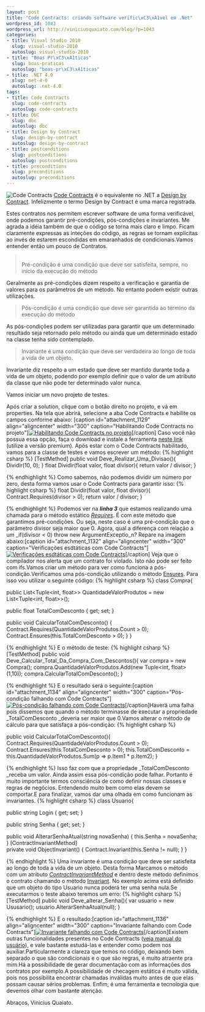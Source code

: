 ```yaml
--- 
layout: post
title: "Code Contracts: criando software verific\xC3\xA1vel em .Net"
wordpress_id: 1043
wordpress_url: http://viniciusquaiato.com/blog/?p=1043
categories: 
- title: Visual Studio 2010
  slug: visual-studio-2010
  autoslug: visual-studio-2010
- title: "Boas Pr\xC3\xA1ticas"
  slug: boas-praticas
  autoslug: "boas-pr\xC3\xA1ticas"
- title: .NET 4.0
  slug: net-4-0
  autoslug: .net-4.0
tags: 
- title: Code Contracts
  slug: code-contracts
  autoslug: code-contracts
- title: DbC
  slug: dbc
  autoslug: dbc
- title: Design by Contract
  slug: design-by-contract
  autoslug: design-by-contract
- title: postconditions
  slug: postconditions
  autoslug: postconditions
- title: preconditions
  slug: preconditions
  autoslug: preconditions
---
```

![Code Contracts](http://viniciusquaiato.com/blog/wp-content/uploads/2010/06/dd491992.codecontracts_projecten-us-150x150.png "Code Contracts")
[Code Contracts](http://msdn.microsoft.com/en-us/devlabs/dd491992.aspx) é o equivalente no .NET a [Design by Contract](http://en.wikipedia.org/wiki/Design_by_contract). Infelizmente o termo Design by Contract é uma marca registrada.

Estes contratos nos permitem escrever software de uma forma verificável, onde podemos garantir pré-condições, pós-condições e invariantes.
Me agrada a idéia também de que o código se torna mais claro e limpo. Ficam claramente expressas as inteções do código, as regras se tornam explícitas ao invés de estarem escondidas em emaranhados de condicionais.Vamos entender então um pouco de Contratos.<br /><blockquote>  
Pré-condição é uma condição que deve ser satisfeita, sempre, no início da execução do método
</blockquote>
Geralmente as pré-condições dizem respeito a verificação e garantia de valores para os parâmetros de um método. No entanto podem existir outras utilizações.
<blockquote>  
Pós-condição é uma condição que deve ser garantida ao término da execução do método
</blockquote>
As pós-condições podem ser utilizadas para garantir que um determinado resultado seja retornado pelo método ou ainda que um determinado estado na classe tenha sido contemplado.
<blockquote>  
Invariante é uma condição que deve ser verdadeira ao longo de toda a vida de um objeto.
</blockquote>
Invariante diz respeito a um estado que deve ser mantido durante toda a vida de um objeto, podendo por exemplo definir que o valor de um atributo da classe que não pode ter determinado valor nunca.

Vamos iniciar um novo projeto de testes. 

Após criar a solution, clique com o botão direito no projeto, e vá em properties. Na tela que abrirá, selecione a aba Code Contracts e habilite os campos conforme abaixo:
[caption id="attachment_1129" align="aligncenter" width="300" caption="Habilitando Code Contracts no projeto"][![Habilitando Code Contracts no projeto](http://viniciusquaiato.com/blog/wp-content/uploads/2010/06/Habilitando-300x237.jpg "Habilitando Code Contracts no projeto")](http://viniciusquaiato.com/blog/wp-content/uploads/2010/06/Habilitando.jpg)[/caption]
Caso você não possua essa opção, faça o download e instale a ferramenta [neste link](http://msdn.microsoft.com/en-us/devlabs/dd491992.aspx) (utilize a versão premium).
Após estar com o Code Contracts habilitado, vamos para a classe de testes e vamos escrever um método:
{% highlight csharp %}
[TestMethod]
public void Deve_Realizar_Uma_Divisao(){    Dividir(10, 0);
    }
float Dividir(float valor, float divisor){
return valor / divisor;
    }

{% endhighlight %}
Como sabemos, não podemos dividir um número por zero, desta forma vamos usar o Code Contracts para garantir isso:
{% highlight csharp %}
float Dividir(float valor, float divisor){    Contract.Requires(divisor > 0);
return valor / divisor;
    }

{% endhighlight %}
Podemos ver na **_linha 3_** que estamos realizando uma chamada para o método estático _[Requires](http://msdn.microsoft.com/en-us/library/system.diagnostics.contracts.contract.requires.aspx)_. É com este método que garantimos pré-condições. Ou seja, neste caso é uma pré-condição que o parâmetro divisor seja maior que 0. Agora, qual a diferença com relação a um _if(divisor < 0) throw new ArgumentExceptio_n? Repare na imagem abaixo:[caption id="attachment_1132" align="aligncenter" width="300" caption="Verificações esdtáticas com Code Contracts"][![Verificações esdtáticas com Code Contracts](http://viniciusquaiato.com/blog/wp-content/uploads/2010/06/Code-Contracts-cheking-300x94.jpg "Verificações esdtáticas com Code Contracts")](http://viniciusquaiato.com/blog/wp-content/uploads/2010/06/Code-Contracts-cheking.jpg)[/caption] Veja que o compilador nos alerta que um contrato foi violado. Isto não pode ser feito com ifs.Vamos criar um método para ver como funciona a pós-condição.Verificamos uma pós-condição utilizando o método [Ensures](http://msdn.microsoft.com/en-us/library/system.diagnostics.contracts.contract.ensures.aspx). Para isso vou utilizar o seguinte código:
{% highlight csharp %}
class Compra{    

public List<Tuple<int, float>> QuantidadeValorProdutos = new List<Tuple<int, float>>();
    
public float TotalComDesconto { get;
    set;
    }
    
public void CalcularTotalComDesconto()    {        Contract.Requires(QuantidadeValorProdutos.Count > 0);
    Contract.Ensures(this.TotalComDesconto > 0);
    }
}

{% endhighlight %}
E o método de teste:
{% highlight csharp %}
[TestMethod]
public void Deve_Calcular_Total_Da_Compra_Com_Descontos(){
var compra = new Compra();
    compra.QuantidadeValorProdutos.Add(new Tuple<int, float>(1,10));
    compra.CalcularTotalComDesconto();
    }

{% endhighlight %}
E o resultado será o seguinte:[caption id="attachment_1134" align="aligncenter" width="300" caption="Pós-condição falhando com Code Contracts"][![Pós-condição falhando com Code Contracts](http://viniciusquaiato.com/blog/wp-content/uploads/2010/06/poscondition-failed-300x139.jpg "Pós-condição falhando com Code Contracts")](http://viniciusquaiato.com/blog/wp-content/uploads/2010/06/poscondition-failed.jpg)[/caption]Haverá uma falha pois dissemos que quando o método terminasse de executar a propriedade _TotalComDesconto _deveria ser maior que 0.Vamos alterar o método de cálculo para que satisfaça a pós-condição:
{% highlight csharp %}

public void CalcularTotalComDesconto(){    Contract.Requires(QuantidadeValorProdutos.Count > 0);
    Contract.Ensures(this.TotalComDesconto > 0);
    this.TotalComDesconto = this.QuantidadeValorProdutos.Sum(p => p.Item1 * p.Item2);
    }

{% endhighlight %}
Isso faz com que a propriedade _TotalComDesconto _receba um valor. Ainda assim essa pós-condição pode falhar. Portanto é muito importante termos consciência de como definir nossas classes e regras de negócios. Entendendo muito bem como elas devem se comportar.E para finalizar, vamos dar uma olhada em como funcionam as invariantes.
{% highlight csharp %}
class Usuario{    

public string Login { get;
    set;
    }
    
public string Senha { get;
    set;
    }
    
public void AlterarSenhaAtual(string novaSenha)    {        this.Senha = novaSenha;
    }
    [ContractInvariantMethod]    
private void ObjectInvariant()    {        Contract.Invariant(this.Senha != null);
    }
}

{% endhighlight %}
Uma invariante é uma condição que deve ser satisfeita ao longo de toda a vida de um objeto. Desta forma Marcamos o método com um atributo _[ContractInvariantMethod](http://msdn.microsoft.com/en-us/library/system.diagnostics.contracts.contractinvariantmethodattribute.aspx)_ e dentro deste método definimos o contrato chamando o método [Invariant](http://msdn.microsoft.com/en-us/library/system.diagnostics.contracts.contract.invariant.aspx). No exemplo acima está definido que um objeto do tipo Usuario nunca poderá ter uma senha nula.Se executarmos o teste abaixo teremos um erro:
{% highlight csharp %}
[TestMethod]
public void Deve_alterar_Senha(){
var usuario = new Ususario();
    usuario.AlterarSenhaAtual(null);
    }

{% endhighlight %}
E o resultado:[caption id="attachment_1136" align="aligncenter" width="300" caption="Invariante falhando com Code Contracts"][![Invariante falhando com Code Contracts](http://viniciusquaiato.com/blog/wp-content/uploads/2010/06/invariant-300x139.jpg "Invariante falhando com Code Contracts")](http://viniciusquaiato.com/blog/wp-content/uploads/2010/06/invariant.jpg)[/caption]Existem outras funcionalidades presentes no Code Contracts ([veja manual do usuário](http://research.microsoft.com/en-us/projects/contracts/userdoc.pdf)), e vale bastante estudá-las e entender como podem nos auxiliar.Particularmente a clareza que temos no código, deixando bem separado o que são condicionais e o que são regras, é muito atraente pra mim.Há a possibilidade de gerar documentação com as informações dos contratos por exemplo.A possibilidade de checagem estática é muito válida, pois nos possibilita encontrar chamadas inválidas muito antes de que elas possam causar sérios problemas. Enfim, é uma ferramenta e tecnologia que devemos olhar com bastante atenção.

Abraços,
Vinicius Quaiato.
